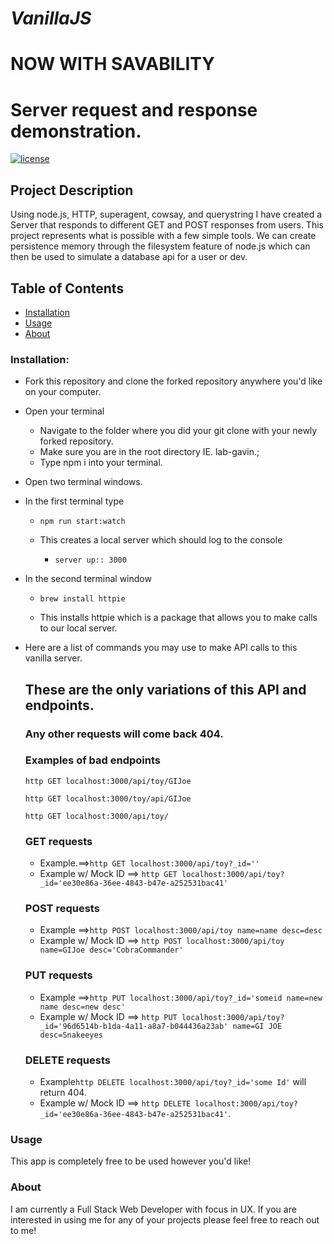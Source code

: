 # *VanillaJS*
# NOW WITH SAVABILITY

# Server request and response demonstration.
[![license](https://img.shields.io/github/license/mashape/apistatus.svg)]()

## Project Description
Using node.js, HTTP, superagent, cowsay, and querystring I have created a Server that responds to different GET and POST responses from users. This project represents what is possible with a few simple tools. We can create persistence memory through the filesystem feature of node.js which can then be used to simulate a database api for a user or dev.

## Table of Contents
+ [Installation](#installation)
+ [Usage](#Usage)
+ [About](#About)

### Installation:
+ Fork this repository and clone the forked repository anywhere you'd like on your computer.

+ Open your terminal
  + Navigate to the folder where you did your git clone with your newly forked repository.
  + Make sure you are in the root directory IE. lab-gavin.;
  + Type npm i into your terminal.
+ Open two terminal windows.
+ In the first terminal type
  + `npm run start:watch`

  + This creates a local server which should log to the console
    + `server up:: 3000`

+ In the second terminal window
  + `brew install httpie`

  + This installs httpie which is a package that allows you to make calls to our local server.

+ Here are a list of commands you may use to make API calls to this vanilla server.

  ## These are the only variations of this API and endpoints.
  ### Any other requests will come back 404.
  ### Examples of bad endpoints
  `http GET localhost:3000/api/toy/GIJoe`

  `http GET localhost:3000/toy/api/GIJoe`

  `http GET localhost:3000/api/toy/`
  ### GET requests
  + Example.==>`http GET localhost:3000/api/toy?_id=''`
  + Example w/ Mock ID ==> `http GET localhost:3000/api/toy?_id='ee30e86a-36ee-4843-b47e-a252531bac41'`

  ### POST requests
  + Example ==>`http POST localhost:3000/api/toy name=name desc=desc`
  + Example w/ Mock ID ==> `http POST localhost:3000/api/toy name=GIJoe desc='CobraCommander'`

  ### PUT requests
  + Example ==>`http PUT localhost:3000/api/toy?_id='someid name=new name desc=new desc'`
  + Example w/ Mock ID ==> `http PUT localhost:3000/api/toy?_id='96d6514b-b1da-4a11-a8a7-b044436a23ab' name=GI JOE desc=Snakeeyes`

  ### DELETE requests
  + Example`http DELETE localhost:3000/api/toy?_id='some Id'` will return 404.
  + Example w/ Mock ID ==> `http DELETE localhost:3000/api/toy?_id='ee30e86a-36ee-4843-b47e-a252531bac41'`.

### Usage
This app is completely free to be used however you'd like!


### About
I am currently a Full Stack Web Developer with focus in UX. If you are interested in using me for any of your projects please feel free to reach out to me!
